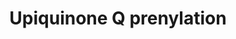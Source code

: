 ---
annotations:
- id: PW:0000142
  parent: classic metabolic pathway
  type: Pathway Ontology
  value: ubiquinone biosynthetic pathway
authors:
- M.Braymer
- MaintBot
- Ddigles
- Egonw
- Eweitz
description: ''
last-edited: 2021-05-20
organisms:
- Saccharomyces cerevisiae
redirect_from:
- /index.php/Pathway:WP287
- /instance/WP287
revision: null
schema-jsonld:
- '@context': https://schema.org/
  '@id': https://wikipathways.github.io/pathways/WP287.html
  '@type': Dataset
  creator:
    '@type': Organization
    name: WikiPathways
  description: ''
  keywords:
  - CAT5
  - COQ2
  - COQ3
  - COQ5
  - COQ6
  - pyrophosphate
  - ubiquinone(30)
  license: CC0
  name: Upiquinone Q prenylation
seo: CreativeWork
title: Upiquinone Q prenylation
wpid: WP287
---